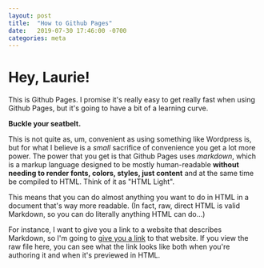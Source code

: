 ```yaml
---
layout: post
title:  "How to Github Pages"
date:   2019-07-30 17:46:00 -0700
categories: meta
---
```


Hey, Laurie!
======

This is Github Pages. I promise it's really easy to get really fast when using Github Pages, but it's going to have a bit of a learning curve.

**Buckle your seatbelt.**

This is not quite as, um, convenient as using something like Wordpress is, but for what I believe is a _small_ sacrifice of convenience you get a lot more power. The power that you get is that Github Pages uses _markdown_, which is a markup language designed to be mostly human-readable **without needing to render fonts, colors, styles, just content** and at the same time be compiled to HTML. Think of it as "HTML Light".

This means that you can do almost anything you want to do in HTML in a document that's way more readable. (In fact, raw, direct HTML is valid Markdown, so you can do literally anything HTML can do...)

For instance, I want to give you a link to a website that describes Markdown, so I'm going to [give you a link](https://www.markdownguide.org/basic-syntax/) to that website. If you view the raw file here, you can see what the link looks like both when you're authoring it and when it's previewed in HTML.

